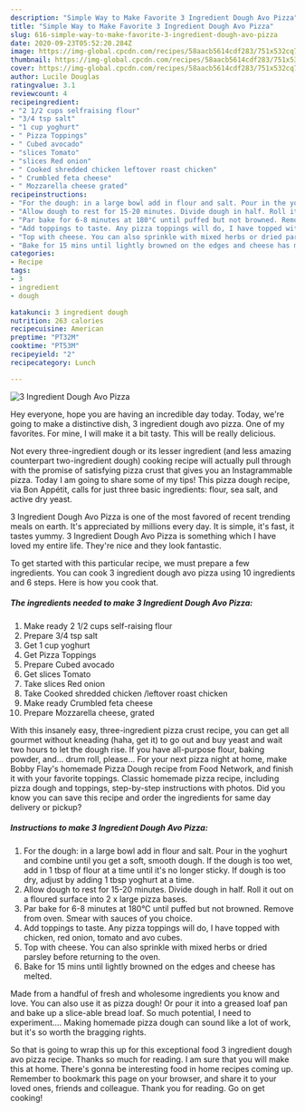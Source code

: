 ```yaml
---
description: "Simple Way to Make Favorite 3 Ingredient Dough Avo Pizza"
title: "Simple Way to Make Favorite 3 Ingredient Dough Avo Pizza"
slug: 616-simple-way-to-make-favorite-3-ingredient-dough-avo-pizza
date: 2020-09-23T05:52:20.284Z
image: https://img-global.cpcdn.com/recipes/58aacb5614cdf283/751x532cq70/3-ingredient-dough-avo-pizza-recipe-main-photo.jpg
thumbnail: https://img-global.cpcdn.com/recipes/58aacb5614cdf283/751x532cq70/3-ingredient-dough-avo-pizza-recipe-main-photo.jpg
cover: https://img-global.cpcdn.com/recipes/58aacb5614cdf283/751x532cq70/3-ingredient-dough-avo-pizza-recipe-main-photo.jpg
author: Lucile Douglas
ratingvalue: 3.1
reviewcount: 4
recipeingredient:
- "2 1/2 cups selfraising flour"
- "3/4 tsp salt"
- "1 cup yoghurt"
- " Pizza Toppings"
- " Cubed avocado"
- "slices Tomato"
- "slices Red onion"
- " Cooked shredded chicken leftover roast chicken"
- " Crumbled feta cheese"
- " Mozzarella cheese grated"
recipeinstructions:
- "For the dough: in a large bowl add in flour and salt. Pour in the yoghurt and combine until you get a soft, smooth dough. If the dough is too wet, add in 1 tbsp of flour at a time until it&#39;s no longer sticky. If dough is too dry, adjust by adding 1 tbsp yoghurt at a time."
- "Allow dough to rest for 15-20 minutes. Divide dough in half. Roll it out on a floured surface into 2 x large pizza bases."
- "Par bake for 6-8 minutes at 180°C until puffed but not browned. Remove from oven. Smear with sauces of you choice."
- "Add toppings to taste. Any pizza toppings will do, I have topped with chicken, red onion, tomato and avo cubes."
- "Top with cheese. You can also sprinkle with mixed herbs or dried parsley before returning to the oven."
- "Bake for 15 mins until lightly browned on the edges and cheese has melted."
categories:
- Recipe
tags:
- 3
- ingredient
- dough

katakunci: 3 ingredient dough 
nutrition: 263 calories
recipecuisine: American
preptime: "PT32M"
cooktime: "PT53M"
recipeyield: "2"
recipecategory: Lunch

---
```



![3 Ingredient Dough Avo Pizza](https://img-global.cpcdn.com/recipes/58aacb5614cdf283/751x532cq70/3-ingredient-dough-avo-pizza-recipe-main-photo.jpg)

Hey everyone, hope you are having an incredible day today. Today, we're going to make a distinctive dish, 3 ingredient dough avo pizza. One of my favorites. For mine, I will make it a bit tasty. This will be really delicious.

Not every three-ingredient dough or its lesser ingredient (and less amazing counterpart two-ingredient dough) cooking recipe will actually pull through with the promise of satisfying pizza crust that gives you an Instagrammable pizza. Today I am going to share some of my tips! This pizza dough recipe, via Bon Appétit, calls for just three basic ingredients: flour, sea salt, and active dry yeast.

3 Ingredient Dough Avo Pizza is one of the most favored of recent trending meals on earth. It's appreciated by millions every day. It is simple, it's fast, it tastes yummy. 3 Ingredient Dough Avo Pizza is something which I have loved my entire life. They're nice and they look fantastic.


To get started with this particular recipe, we must prepare a few ingredients. You can cook 3 ingredient dough avo pizza using 10 ingredients and 6 steps. Here is how you cook that.

<!--inarticleads1-->

##### The ingredients needed to make 3 Ingredient Dough Avo Pizza:

1. Make ready 2 1/2 cups self-raising flour
1. Prepare 3/4 tsp salt
1. Get 1 cup yoghurt
1. Get  Pizza Toppings
1. Prepare  Cubed avocado
1. Get slices Tomato
1. Take slices Red onion
1. Take  Cooked shredded chicken /leftover roast chicken
1. Make ready  Crumbled feta cheese
1. Prepare  Mozzarella cheese, grated


With this insanely easy, three-ingredient pizza crust recipe, you can get all gourmet without kneading (haha, get it) to go out and buy yeast and wait two hours to let the dough rise. If you have all-purpose flour, baking powder, and… drum roll, please… For your next pizza night at home, make Bobby Flay&#39;s homemade Pizza Dough recipe from Food Network, and finish it with your favorite toppings. Classic homemade pizza recipe, including pizza dough and toppings, step-by-step instructions with photos. Did you know you can save this recipe and order the ingredients for same day delivery or pickup? 

<!--inarticleads2-->

##### Instructions to make 3 Ingredient Dough Avo Pizza:

1. For the dough: in a large bowl add in flour and salt. Pour in the yoghurt and combine until you get a soft, smooth dough. If the dough is too wet, add in 1 tbsp of flour at a time until it&#39;s no longer sticky. If dough is too dry, adjust by adding 1 tbsp yoghurt at a time.
1. Allow dough to rest for 15-20 minutes. Divide dough in half. Roll it out on a floured surface into 2 x large pizza bases.
1. Par bake for 6-8 minutes at 180°C until puffed but not browned. Remove from oven. Smear with sauces of you choice.
1. Add toppings to taste. Any pizza toppings will do, I have topped with chicken, red onion, tomato and avo cubes.
1. Top with cheese. You can also sprinkle with mixed herbs or dried parsley before returning to the oven.
1. Bake for 15 mins until lightly browned on the edges and cheese has melted.


Made from a handful of fresh and wholesome ingredients you know and love. You can also use it as pizza dough! Or pour it into a greased loaf pan and bake up a slice-able bread loaf. So much potential, I need to experiment…. Making homemade pizza dough can sound like a lot of work, but it&#39;s so worth the bragging rights. 

So that is going to wrap this up for this exceptional food 3 ingredient dough avo pizza recipe. Thanks so much for reading. I am sure that you will make this at home. There's gonna be interesting food in home recipes coming up. Remember to bookmark this page on your browser, and share it to your loved ones, friends and colleague. Thank you for reading. Go on get cooking!

